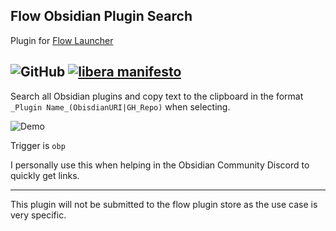 ## Flow Obsidian Plugin Search

Plugin for [Flow Launcher](https://www.flowlauncher.com/)


![GitHub](https://img.shields.io/github/license/joethei/Flow-ObsidianPluginSearch)
[![libera manifesto](https://img.shields.io/badge/libera-manifesto-lightgrey.svg)](https://liberamanifesto.com)
---

Search all Obsidian plugins and copy text to the clipboard in the format
`_Plugin Name_(ObisdianURI|GH_Repo)`
when selecting.

![Demo](https://i.joethei.space/Flow.Launcher_lkLIIZmrGg.png)

Trigger is `obp`


I personally use this when helping in the Obsidian Community Discord to quickly get links.


---

This plugin will not be submitted to the flow plugin store as the use case is very
specific.
